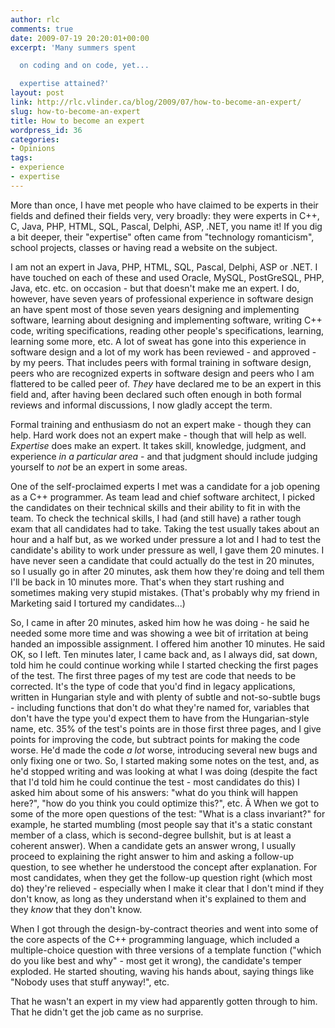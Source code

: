 ```yaml
---
author: rlc
comments: true
date: 2009-07-19 20:20:01+00:00
excerpt: 'Many summers spent

  on coding and on code, yet...

  expertise attained?'
layout: post
link: http://rlc.vlinder.ca/blog/2009/07/how-to-become-an-expert/
slug: how-to-become-an-expert
title: How to become an expert
wordpress_id: 36
categories:
- Opinions
tags:
- experience
- expertise
---
```


More than once, I have met people who have claimed to be experts in their fields and defined their fields very, very broadly: they were experts in C++, C, Java, PHP, HTML, SQL, Pascal, Delphi, ASP, .NET, you name it! If you dig a bit deeper, their "expertise" often came from "technology romanticism", school projects, classes or having read a website on the subject.

I am not an expert in Java, PHP, HTML, SQL, Pascal, Delphi, ASP or .NET. I have touched on each of these and used Oracle, MySQL, PostGreSQL, PHP, Java, etc. etc. on occasion - but that doesn't make me an expert. I do, however, have seven years of professional experience in software design an have spent most of those seven years designing and implementing software, learning about designing and implementing software, writing C++ code, writing specifications, reading other people's specifications, learning, learning some more, etc. A lot of sweat has gone into this experience in software design and a lot of my work has been reviewed - and approved - by my peers. That includes peers with formal training in software design, peers who are recognized experts in software design and peers who I am flattered to be called peer of. _They_ have declared me to be an expert in this field and, after having been declared such often enough in both formal reviews and informal discussions, I now gladly accept the term.

Formal training and enthusiasm do not an expert make - though they can help. Hard work does not an expert make - though that will help as well. _Expertise_ does make an expert. It takes skill, knowledge, judgment, and experience _in a particular area_ - and that judgment should include judging yourself to _not_ be an expert in some areas.

One of the self-proclaimed experts I met was a candidate for a job opening as a C++ programmer. As team lead and chief software architect, I picked the candidates on their technical skills and their ability to fit in with the team. To check the technical skills, I had (and still have) a rather tough exam that all candidates had to take. Taking the test usually takes about an hour and a half but, as we worked under pressure a lot and I had to test the candidate's ability to work under pressure as well, I gave them 20 minutes. I have never seen a candidate that could actually do the test in 20 minutes, so I usually go in after 20 minutes, ask them how they're doing and tell them I'll be back in 10 minutes more. That's when they start rushing and sometimes making very stupid mistakes. (That's probably why my friend in Marketing said I tortured my candidates...)

So, I came in after 20 minutes, asked him how he was doing - he said he needed some more time and was showing a wee bit of irritation at being handed an impossible assignment. I offered him another 10 minutes. He said OK, so I left. Ten minutes later, I came back and, as I always did, sat down, told him he could continue working while I started checking the first pages of the test. The first three pages of my test are code that needs to be corrected. It's the type of code that you'd find in legacy applications, written in Hungarian style and with plenty of subtle and not-so-subtle bugs - including functions that don't do what they're named for, variables that don't have the type you'd expect them to have from the Hungarian-style name, etc. 35% of the test's points are in those first three pages, and I give points for improving the code, but subtract points for making the code worse. He'd made the code _a lot_ worse, introducing several new bugs and only fixing one or two. So, I started making some notes on the test, and, as he'd stopped writing and was looking at what I was doing (despite the fact that I'd told him he could continue the test - most candidates do this) I asked him about some of his answers: "what do you think will happen here?", "how do you think you could optimize this?", etc. Â When we got to some of the more open questions of the test: "What is a class invariant?" for example, he started mumbling (most people say that it's a static constant member of a class, which is second-degree bullshit, but is at least a coherent answer). When a candidate gets an answer wrong, I usually proceed to explaining the right answer to him and asking a follow-up question, to see whether he understood the concept after explanation. For most candidates, when they get the follow-up question right (which most do) they're relieved - especially when I make it clear that I don't mind if they don't know, as long as they understand when it's explained to them and they _know_ that they don't know.

When I got through the design-by-contract theories and went into some of the core aspects of the C++ programming language, which included a multiple-choice question with three versions of a template function ("which do you like best and why" - most get it wrong), the candidate's temper exploded. He started shouting, waving his hands about, saying things like "Nobody uses that stuff anyway!", etc.

That he wasn't an expert in my view had apparently gotten through to him. That he didn't get the job came as no surprise.
